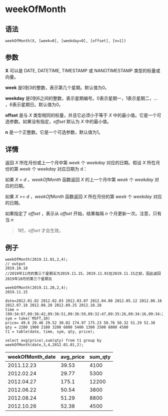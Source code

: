 # weekOfMonth

## 语法

`weekOfMonth(X, [week=0], [weekday=0], [offset],
[n=1])`

## 参数

**X** 可以是 DATE, DATETIME, TIMESTAMP 或 NANOTIMESTAMP
类型的标量或向量。

**week** 是0到3的整数，表示第几个星期。默认值为0。

**weekday** 是0到6之间的整数，表示星期编号。0表示星期一，1表示星期二，... ，6表示星期日。默认值为0。

**offset** 是与 *X* 类型相同的标量，并且它必须小于等于 *X*
中的最小值。它是一个可选参数。如果没有指定，*offset* 默认为 *X* 中的最小值。

**n** 是一个正整数。它是一个可选参数，默认值为1。

## 详情

返回 *X* 所在月份或上一个月中第 *week* 个 *weekday* 对应的日期。假设
*X* 所在月份的第 *week* 个 *weekday* 对应日期为 d：

如果 *X* < *d* ，*weekOfMonth* 函数返回 *X* 的上一个月中第 *week* 个
*weekday* 对应的日期。

如果 *X* >= *d* ，*weekOfMonth* 函数返回 *X* 所在月份的第 *week* 个
*weekday* 对应的日期。

如果指定了 *offset* ，表示从 *offset* 开始，结果每隔 *n* 个月更新一次。注意，只有当 *n*
>1时，*offset* 才会生效。

## 例子

```
weekOfMonth(2019.11.01,2,4);
// output
2019.10.18
//2019年11月的第三个星期五为2019.11.15，2019.11.01在2019.11.15之前，因此返回2019年10月的第三个星期五

weekOfMonth(2019.11.20,2,4);
2019.11.15

date=2012.01.02 2012.02.03 2012.03.07 2012.04.08 2012.05.12 2012.06.16 2012.07.18 2012.08.20 2012.09.25 2012.10.28
time = [09:34:07,09:36:42,09:36:51,09:36:59,09:32:47,09:35:26,09:34:16,09:34:26,09:38:12,09:38:13]
sym = take(`MSFT,10)
price= 49.6 29.46 29.52 30.02 174.97 175.23 50.76 50.32 51.29 52.38
qty = 2200 1900 2100 3200 6800 5400 1300 2500 8800 4500
t1 = table(date, time, sym, qty, price);

select avg(price),sum(qty) from t1 group by weekOfMonth(date,3,4,2012.01.01,2);
```

| weekOfMonth\_date | avg\_price | sum\_qty |
| --- | --- | --- |
| 2011.12.23 | 39.53 | 4100 |
| 2012.02.24 | 29.77 | 5300 |
| 2012.04.27 | 175.1 | 12200 |
| 2012.06.22 | 50.54 | 3800 |
| 2012.08.24 | 51.29 | 8800 |
| 2012.10.26 | 52.38 | 4500 |


